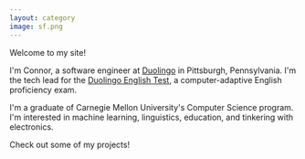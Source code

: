 ```yaml
---
layout: category
image: sf.png
---
```


Welcome to my site!

I'm Connor, a software engineer at [Duolingo](https://www.duolingo.com) in Pittsburgh, Pennsylvania. I'm the tech lead for the [Duolingo English Test](https://englishtest.duolingo.com), a computer-adaptive English proficiency exam.

I'm a graduate of Carnegie Mellon University's Computer Science program. I'm interested in machine learning, linguistics, education, and tinkering with electronics.

Check out some of my projects!
